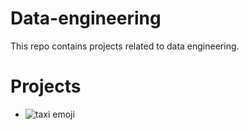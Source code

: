 # Data-engineering
This repo contains projects related to data engineering.

# Projects
* ![taxi emoji](https://github.com/user-attachments/assets/890faf0c-3baa-4cf9-afc7-313cf767049f)

